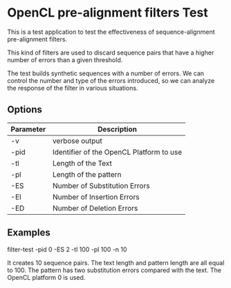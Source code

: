# OpenCL pre-alignment filters Test

This is a test application to test the effectiveness of sequence-alignment pre-alignment filters.

This kind of filters are used to discard sequence pairs that have a higher number of errors than a given threshold.

The test builds synthetic sequences with a number of errors.
We can control the number and type of the errors introduced, so we can analyze the response of the filter in various situations.

## Options

| Parameter | Description |
|-----|----------------|
| -v | verbose output |
| -pid <number> | Identifier of the OpenCL Platform to use |
| -tl <number> | Length of the Text |
| -pl <number> | Length of the pattern |
| -ES <number> | Number of Substitution Errors |
| -EI <number> | Number of Insertion Errors |
| -ED <number> | Number of Deletion Errors |

## Examples

filter-test -pid 0 -ES 2 -tl 100 -pl 100 -n 10

It creates 10 sequence pairs. The text length and pattern length are all equal to 100. The pattern has two substitution errors compared with the text. The OpenCL platform 0 is used.
